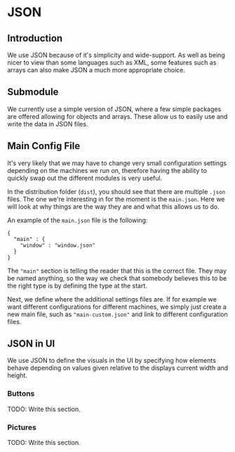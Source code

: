# JSON

## Introduction

We use JSON because of it's simplicity and wide-support. As well as being nicer to view than some languages such as XML, some features such as arrays can also make JSON a much more appropriate choice.

## Submodule

We currently use a simple version of JSON, where a few simple packages are offered allowing for objects and arrays. These allow us to easily use and write the data in JSON files.

## Main Config File

It's very likely that we may have to change very small configuration settings depending on the machines we run on, therefore having the ability to quickly swap out the different modules is very useful.

In the distribution folder (`dist`), you should see that there are multiple `.json` files. The one we're interesting in for the moment is the `main.json`. Here we will look at why things are the way they are and what this allows us to do.

An example of the `main.json` file is the following:

    {
      "main" : {
        "window" : "window.json"
      }
    }

The `"main"` section is telling the reader that this is the correct file. They may be named anything, so the way we check that somebody believes this to be the right type is by defining the type at the start.

Next, we define where the additional settings files are. If for example we want different configurations for different machines, we simply just create a new main file, such as `"main-custom.json"` and link to different configuration files.

## JSON in UI

We use JSON to define the visuals in the UI by specifying how elements behave depending on values given relative to the displays current width and height.

### Buttons

TODO: Write this section.

### Pictures

TODO: Write this section.
